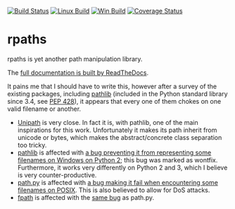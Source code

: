 [![Build Status](https://github.com/remram44/rpaths/workflows/Test/badge.svg)](https://github.com/remram44/rpaths/actions)
[![Linux Build](https://travis-ci.org/remram44/rpaths.svg?branch=master)](https://travis-ci.org/remram44/rpaths)
[![Win Build](https://ci.appveyor.com/api/projects/status/s7efr8aoqkyp69t0/branch/master)](https://ci.appveyor.com/project/remram44/rpaths)
[![Coverage Status](http://codecov.io/github/remram44/rpaths/coverage.svg?branch=master)](http://codecov.io/github/remram44/rpaths/coverage.svg?branch=master)

rpaths
======

rpaths is yet another path manipulation library.

The [full documentation is built by ReadTheDocs](http://rpaths.remram.fr/en/latest/).

It pains me that I should have to write this, however after a survey of the existing packages, including [pathlib](https://docs.python.org/3/library/pathlib.html) (included in the Python standard library since 3.4, see [PEP 428](http://legacy.python.org/dev/peps/pep-0428/)), it appears that every one of them chokes on one valid filename or another.

* [Unipath](https://github.com/mikeorr/Unipath) is very close. In fact it is, with pathlib, one of the main inspirations for this work. Unfortunately it makes its path inherit from unicode or bytes, which makes the abstract/concrete class separation too tricky.
* [pathlib](https://bitbucket.org/pitrou/pathlib/) is affected with [a bug preventing it from representing some filenames on Windows on Python 2](https://bitbucket.org/pitrou/pathlib/issue/25); this bug was marked as wontfix. Furthermore, it works very differently on Python 2 and 3, which I believe is very counter-productive.
* [path.py](https://github.com/jaraco/path.py) is affected with [a bug making it fail when encountering some filenames on POSIX](https://github.com/jaraco/path.py/issues/61). This is also believed to allow for DoS attacks.
* [fpath](https://github.com/wackywendell/fpath) is affected with the [same bug](https://github.com/wackywendell/fpath/issues/5) as path.py.
